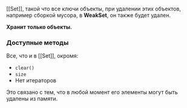 [[Set]], такой что все ключи объекты, при удалении этих объектов, например сборкой мусора, в **WeakSet**, он также будет удален.

**Хранит только объекты.**

### Доступные методы

Все, что и в [[Set]], окромя:

- `clear()`
- `size`
- Нет итераторов

Это связано с тем, что в любой момент его элементы могут быть удалены из памяти.

